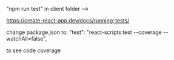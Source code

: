 "npm run test" in client folder -->

https://create-react-app.dev/docs/running-tests/

change package.json to:  "test": "react-scripts test --coverage --watchAll=false",

to see code coverage